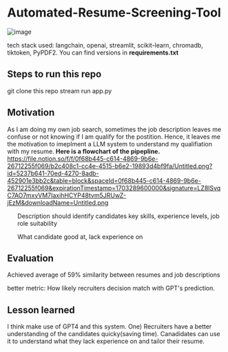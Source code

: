 # Automated-Resume-Screening-Tool
![image](https://github.com/weibb123/Automated-Resume-Screening-Tool/assets/84426364/779ea42d-d892-404f-8296-c14f9569d793)

tech stack used: langchain, openai, streamlit, scikit-learn, chromadb, tiktoken, PyPDF2. You can find versions in <b> requirements.txt </b>


## Steps to run this repo
git clone this repo
stream run app.py

## Motivation
As I am doing my own job search, sometimes the job description leaves me confuse or not knowing if I am qualify for the postition. Hence, it leaves me the motivation to imeplment a LLM system to understand 
my qualifiation with my resume. <b>Here is a flowchart of the pipepline. </b>
https://file.notion.so/f/f/0f68b445-c614-4869-9b6e-26712255f069/b2c408c1-cc4e-4515-b6e2-19893d4bf9fa/Untitled.png?id=5237b641-70ed-4270-8adb-452901e3bb2c&table=block&spaceId=0f68b445-c614-4869-9b6e-26712255f069&expirationTimestamp=1703289600000&signature=LZ8lSvqC7AO7mxyVM7IaxihHCYP48tvm5JRUwZ-jEzM&downloadName=Untitled.png

<ul> Description should identify candidates key skills, experience levels, job role suitability </ul>

<ul> What candidate good at, lack experience on </ul>





## Evaluation
Achieved average of 59% similarity between resumes and job descriptions

better metric: How likely recruiters decision match with GPT's prediction.


## Lesson learned
I think make use of GPT4 and this system. One) Recruiters have a better understanding of the candidates quicky(saving time). Canadidates can use it to understand what they lack experience on and tailor their resume.

